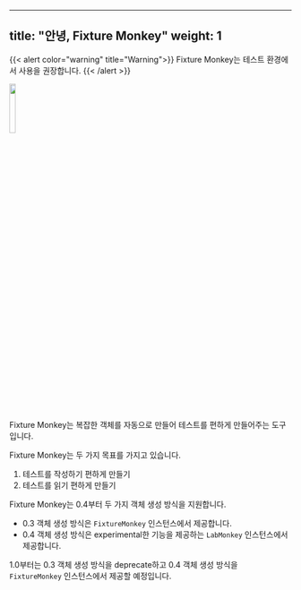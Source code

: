 
---
title: "안녕, Fixture Monkey"
weight: 1
---
{{< alert color="warning" title="Warning">}}
Fixture Monkey는 테스트 환경에서 사용을 권장합니다.
{{< /alert >}}

<img src="../../../images/fixture-monkey.png" width="15%"/>

Fixture Monkey는 복잡한 객체를 자동으로 만들어 테스트를 편하게 만들어주는 도구입니다.

Fixture Monkey는 두 가지 목표를 가지고 있습니다.
1. 테스트를 작성하기 편하게 만들기
2. 테스트를 읽기 편하게 만들기

Fixture Monkey는 0.4부터 두 가지 객체 생성 방식을 지원합니다.
* 0.3 객체 생성 방식은 `FixtureMonkey` 인스턴스에서 제공합니다.
* 0.4 객체 생성 방식은 experimental한 기능을 제공하는 `LabMonkey` 인스턴스에서 제공합니다.

1.0부터는 0.3 객체 생성 방식을 deprecate하고 0.4 객체 생성 방식을 `FixtureMonkey` 인스턴스에서 제공할 예정입니다.
